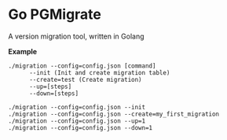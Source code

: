 # Go PGMigrate
A version migration tool, written in Golang

**Example**

```$xslt
./migration --config=config.json [command]
      --init (Init and create migration table)
      --create=test (Create migration)
      --up=[steps]
      --down=[steps]

./migration --config=config.json --init
./migration --config=config.json --create=my_first_migration
./migration --config=config.json --up=1
./migration --config=config.json --down=1
```